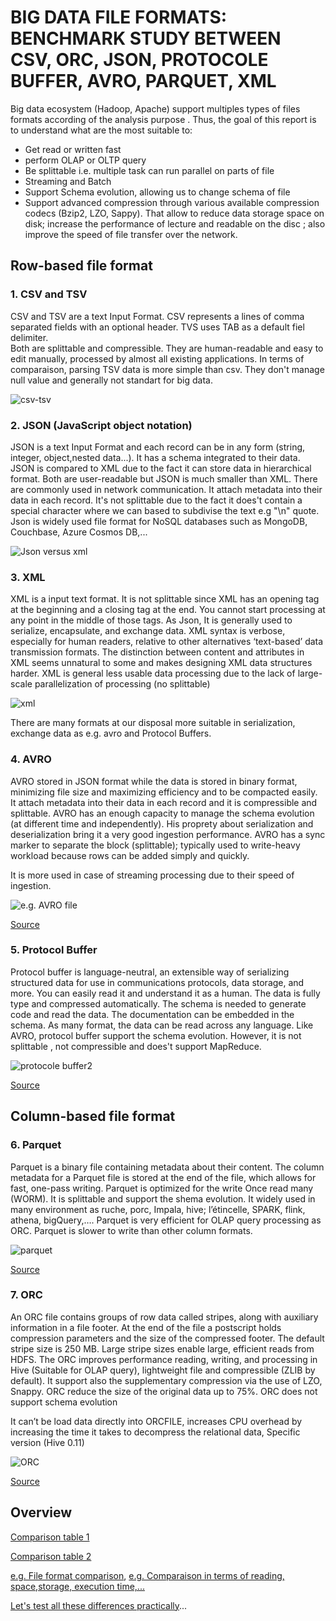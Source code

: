 
# BIG DATA FILE FORMATS: BENCHMARK STUDY BETWEEN CSV, ORC, JSON, PROTOCOLE BUFFER, AVRO, PARQUET, XML #

Big data ecosystem (Hadoop, Apache) support multiples types of files formats according of the analysis purpose . Thus, the goal of this report is to understand what are the most suitable to:

+	Get read or written fast
+	perform OLAP or OLTP query 
+	Be splittable i.e. multiple task can run parallel on parts of file
+   Streaming and Batch 
+	Support Schema evolution, allowing us to change schema of file
+	Support advanced compression through various available compression codecs (Bzip2, LZO, Sappy). That allow to reduce data storage space on disk; increase the performance of lecture and readable on the disc ; also improve the speed of file transfer over the network.

## **Row-based file format**

### 1. CSV and TSV
CSV and TSV are a text Input Format. CSV represents a lines of comma separated fields with an optional header.
TVS uses TAB as a default fiel delimiter.  
Both are splittable and compressible. They are human-readable and easy to edit manually, processed by almost all existing applications. In terms of comparaison, parsing TSV data is more simple than csv.
They don't manage null value and generally not standart for big data.

   ![csv-tsv](https://user-images.githubusercontent.com/51121757/80370776-b7467800-8888-11ea-9245-d0bc60d8c115.JPG)

### 2. JSON (JavaScript object notation) 
JSON is a text Input Format and each record can be in any form (string, integer, object,nested data...). It has a schema integrated to their data. 
JSON is compared to XML due to the fact it can store data in hierarchical format. Both are user-readable but JSON is much smaller than XML. There are commonly used in network communication. It attach metadata into their data in each record. It's not splittable due to the fact it does't contain a special character where we can based to subdivise the text e.g "\n" quote. 
Json is widely used file format for NoSQL databases such as MongoDB, Couchbase, Azure Cosmos DB,...

   ![Json versus xml](https://user-images.githubusercontent.com/51121757/80371280-8fa3df80-8889-11ea-867d-2ab16f31fb71.JPG)

### 3. XML 
XML is a input text format. It is not splittable since XML has an opening tag at the beginning and a closing tag at the end. You cannot start processing at any point in the middle of those tags.
As Json,  It is generally used to serialize, encapsulate, and exchange data. 
XML syntax is verbose, especially for human readers, relative to other alternatives ‘text-based’ data transmission formats. The distinction between content and attributes in XML seems unnatural to some and makes designing XML data structures harder.
XML is general less usable data processing due to the lack of large-scale parallelization of processing (no splittable)

   ![xml](https://user-images.githubusercontent.com/51121757/80371480-e0b3d380-8889-11ea-9ccd-ca8964b9eb22.JPG)

There are many formats at our disposal more suitable in serialization, exchange data as e.g. avro and Protocol Buffers.

### 4. AVRO

AVRO stored in JSON format while the data is stored in binary format, minimizing file size and maximizing efficiency and to be compacted easily. It attach metadata into their data in each record and it is compressible and splittable. AVRO has an enough capacity to manage the schema evolution (at different time and independently). 
His proprety about serialization and deserialization bring it a very good ingestion performance.
AVRO has a sync marker to separate the block (splittable); typically used to write-heavy workload because rows can be added simply and quickly. 

It is more used in case of streaming processing due to their speed of ingestion. 

   ![e.g. AVRO file](https://user-images.githubusercontent.com/51121757/80033375-8232d200-84e4-11ea-9531-076f72e30bea.JPG)

[Source](https://blog.clairvoyantsoft.com/big-data-file-formats-3fb659903271)
    
### 5. Protocol Buffer
Protocol buffer is language-neutral, an extensible way of serializing structured data for use in communications protocols, data storage, and more. You can easily read it and understand it as a human. The data is fully  type and compressed automatically. The schema is needed to generate code and read the data. The documentation can be embedded in the schema. As many format, the data can be read across any language. 
Like AVRO, protocol buffer support the schema evolution.
However, it is not splittable , not compressible and does't support MapReduce.

   ![protocole buffer2](https://user-images.githubusercontent.com/51121757/80370785-bb729580-8888-11ea-8669-c26170bc9f5f.JPG)

[Source](https://blog.eleven-labs.com/fr/presentation-protocol-buffers/)  

## **Column-based file format**

### 6. Parquet

Parquet is a binary file containing  metadata about their content. The column metadata for a Parquet file is stored at the end of the file, which allows for fast, one-pass writing. Parquet is optimized for the write Once read many (WORM).
It is splittable and support the shema evolution. It widely used in many environment as ruche, porc, Impala, hive; l’étincelle, SPARK, flink, athena, bigQuery,….
Parquet is very efficient for OLAP query processing as ORC. Parquet is slower to write than other column formats. 

   ![parquet](https://user-images.githubusercontent.com/51121757/80372035-c3333980-888a-11ea-87af-97425e00c476.JPG)

[Source](https://blog.ippon.fr/2020/03/02/de-limportance-du-format-de-la-donnee-pratique-partie-2-2/) 

### 7. ORC

An ORC file contains groups of row data called stripes, along with auxiliary information in a file footer. At the end of the file a postscript holds compression parameters and the size of the compressed footer.
The default stripe size is 250 MB. Large stripe sizes enable large, efficient reads from HDFS.
The ORC improves performance reading, writing, and processing in Hive (Suitable for OLAP query), lightweight file and compressible (ZLIB by default). It support also the supplementary compression via the use of LZO, Snappy. 
ORC reduce the size of the original data up to 75%. ORC does not support schema evolution

It can’t be load data directly into ORCFILE, increases CPU overhead by increasing the time it takes to decompress the relational data, Specific version (Hive 0.11)

   ![ORC](https://user-images.githubusercontent.com/51121757/80372034-c29aa300-888a-11ea-9b37-0114b5a0c0c2.JPG)

[Source](https://cwiki.apache.org/confluence/display/Hive/LanguageManual+ORC) 
  
  
##  Overview

[Comparison table 1](https://user-images.githubusercontent.com/51121757/80376695-1d83c880-8892-11ea-9614-e460aabe7dd3.JPG)

[Comparison table 2](https://user-images.githubusercontent.com/51121757/80376702-1f4d8c00-8892-11ea-8ca6-187df3e3b3d9.JPG)


[e.g. File format comparison](https://2s7gjr373w3x22jf92z99mgm5w-wpengine.netdna-ssl.com/wp-content/uploads/2018/05/Nexla-File-Format.png), [e.g. Comparaison in terms of reading, space,storage, execution time,...](https://luminousmen.com/post/big-data-file-formats)


[Let's test all these differences practically](https://github.com/Sohou08/Hadoop-Spark/tree/master/file_format/pratice_test)...






